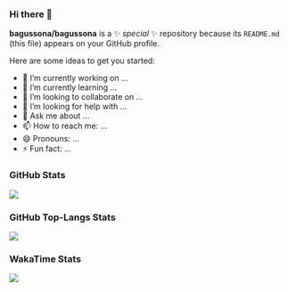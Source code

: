 ### Hi there 👋

**bagussona/bagussona** is a ✨ _special_ ✨ repository because its `README.md` (this file) appears on your GitHub profile.

Here are some ideas to get you started:

- 🔭 I’m currently working on ...
- 🌱 I’m currently learning ...
- 👯 I’m looking to collaborate on ...
- 🤔 I’m looking for help with ...
- 💬 Ask me about ...
- 📫 How to reach me: ...
- 😄 Pronouns: ...
- ⚡ Fun fact: ...


### GitHub Stats

<img align="center" src="https://github-readme-stats.vercel.app/api?username=bagussona&theme=tokyonight&layout=compact&hide=prs&show_icons=true"/>

### GitHub Top-Langs Stats

<img align="center" src="https://github-readme-stats.vercel.app/api/top-langs?username=bagussona&theme=tokyonight&layout=compact&show_icons=true"/>

### WakaTime Stats

<img align="center" src="https://github-readme-stats.vercel.app/api/wakatime?username=@86189ad1-979a-4fbc-a067-abe50bd5f766&theme=tokyonight&layout=compact&show_icons=true"/>